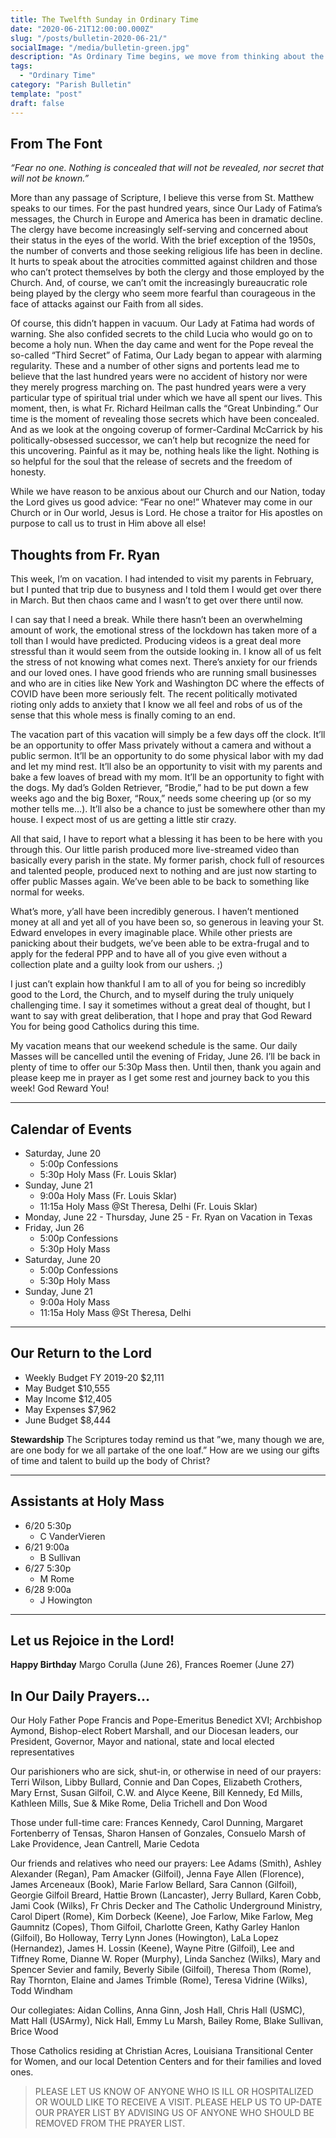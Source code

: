 ```yaml
---
title: The Twelfth Sunday in Ordinary Time
date: "2020-06-21T12:00:00.000Z"
slug: "/posts/bulletin-2020-06-21/"
socialImage: "/media/bulletin-green.jpg"
description: "As Ordinary Time begins, we move from thinking about the larger, broader themes of the Christian Life to the more practical and day-to-day aspects of Following Jesus and making His teachings a part of our daily life. The Gospel this week calls for the rejection of fear and for keeping our minds focused on eternity as the truly important aspect of our lives."
tags:
  - "Ordinary Time"
category: "Parish Bulletin"
template: "post"
draft: false
---
```


## From The Font


*“Fear no one. Nothing is concealed that will not be revealed, nor secret that will not be known.”*

More than any passage of Scripture, I believe this verse from St. Matthew speaks to our times. For the past hundred years, since Our Lady of Fatima’s messages, the Church in Europe and America has been in dramatic decline. The clergy have become increasingly self-serving and concerned about their status in the eyes of the world. With the brief exception of the 1950s, the number of converts and those seeking religious life has been in decline. It hurts to speak about the atrocities committed against children and those who can’t protect themselves by both the clergy and those employed by the Church. And, of course, we can’t omit the increasingly bureaucratic role being played by the clergy who seem more fearful than courageous in the face of attacks against our Faith from all sides.

Of course, this didn’t happen in vacuum. Our Lady at Fatima had words of warning. She also confided secrets to the child Lucia who would go on to become a holy nun. When the day came and went for the Pope reveal the so-called “Third Secret” of Fatima, Our Lady began to appear with alarming regularity. These and a number of other signs and portents lead me to believe that the last hundred years were no accident of history nor were they merely progress marching on. The past hundred years were a very particular type of spiritual trial under which we have all spent our lives. This moment, then, is what Fr. Richard Heilman calls the “Great Unbinding.” Our time is the moment of revealing those secrets which have been concealed. And as we look at the ongoing coverup of former-Cardinal McCarrick by his politically-obsessed successor, we can’t help but recognize the need for this uncovering. Painful as it may be, nothing heals like the light. Nothing is so helpful for the soul that the release of secrets and the freedom of honesty.

While we have reason to be anxious about our Church and our Nation, today the Lord gives us good advice: “Fear no one!” Whatever may come in our Church or in Our world, Jesus is Lord. He chose a traitor for His apostles on purpose to call us to trust in Him above all else!


## Thoughts from Fr. Ryan


This week, I’m on vacation. I had intended to visit my parents in February, but I punted that trip due to busyness and I told them I would get over there in March. But then chaos came and I wasn’t to get over there until now. 

I can say that I need a break. While there hasn’t been an overwhelming amount of work, the emotional stress of the lockdown has taken more of a toll than I would have predicted. Producing videos is a great deal more stressful than it would seem from the outside looking in. I know all of us felt the stress of not knowing what comes next. There’s anxiety for our friends and our loved ones. I have good friends who are running small businesses and who are in cities like New York and Washington DC where the effects of COVID have been more seriously felt. The recent politically motivated rioting only adds to anxiety that I know we all feel and robs of us of the sense that this whole mess is finally coming to an end. 

The vacation part of this vacation will simply be a few days off the clock. It’ll be an opportunity to offer Mass privately without a camera and without a public sermon. It’ll be an opportunity to do some physical labor with my dad and let my mind rest. It’ll also be an opportunity to visit with my parents and bake a few loaves of bread with my mom. It’ll be an opportunity to fight with the dogs. My dad’s Golden Retriever, “Brodie,” had to be put down a few weeks ago and the big Boxer, “Roux,” needs some cheering up (or so my mother tells me…). It’ll also be a chance to just be somewhere other than my house. I expect most of us are getting a little stir crazy.

All that said, I have to report what a blessing it has been to be here with you through this. Our little parish produced more live-streamed video than basically every parish in the state. My former parish, chock full of resources and talented people, produced next to nothing and are just now starting to offer public Masses again. We’ve been able to be back to something like normal for weeks.

What’s more, y’all have been incredibly generous. I haven’t mentioned money at all and yet all of you have been so, so generous in leaving your St. Edward envelopes in every imaginable place. While other priests are panicking about their budgets, we’ve been able to be extra-frugal and to apply for the federal PPP and to have all of you give even without a collection plate and a guilty look from our ushers. ;) 

I just can’t explain how thankful I am to all of you for being so incredibly good to the Lord, the Church, and to myself during the truly uniquely challenging time. I say it sometimes without a great deal of thought, but I want to say with great deliberation, that I hope and pray that God Reward You for being good Catholics during this time.

My vacation means that our weekend schedule is the same. Our daily Masses will be cancelled until the evening of Friday, June 26. I’ll be back in plenty of time to offer our 5:30p Mass then. Until then, thank you again and please keep me in prayer as I get some rest and journey back to you this week!
God Reward You!


---

## Calendar of Events


* Saturday, June 20
	* 5:00p Confessions
	* 5:30p Holy Mass (Fr. Louis Sklar)
* Sunday, June 21
	* 9:00a Holy Mass (Fr. Louis Sklar)
	* 11:15a Holy Mass @St Theresa, Delhi (Fr. Louis Sklar)
* Monday, June 22 - Thursday, June 25 - Fr. Ryan on Vacation in Texas
* Friday, Jun 26
	* 5:00p Confessions
	* 5:30p Holy Mass
* Saturday, June 20
	* 5:00p Confessions
	* 5:30p Holy Mass
* Sunday, June 21
	* 9:00a Holy Mass
	* 11:15a Holy Mass @St Theresa, Delhi








---

## Our Return to the Lord


* Weekly Budget FY 2019-20 $2,111
* May Budget $10,555
* May Income $12,405
* May Expenses $7,962
* June Budget $8,444

**Stewardship** The Scriptures today remind us that ”we,  many though we are, are one body for we all partake of the one loaf.” How are we using our gifts of time and talent to build up the body of Christ?

---


## Assistants at Holy Mass


* 6/20 5:30p
	* C VanderVieren
* 6/21 9:00a
	* B Sullivan
* 6/27 5:30p
	* M Rome
* 6/28 9:00a
	* J Howington

---

## Let us Rejoice in the Lord!

**Happy Birthday** Margo Corulla (June 26), Frances Roemer (June 27)

## In Our Daily Prayers…


Our Holy Father Pope Francis and Pope-Emeritus Benedict XVI; Archbishop Aymond, Bishop-elect Robert Marshall, and our Diocesan leaders, our President, Governor, Mayor and national, state and local elected representatives

Our parishioners who are sick, shut-in, or otherwise in need of our prayers: Terri Wilson, Libby Bullard, Connie and Dan Copes, Elizabeth Crothers, Mary Ernst, Susan Gilfoil, C.W. and Alyce Keene, Bill Kennedy, Ed Mills, Kathleen Mills, Sue & Mike Rome, Delia Trichell and Don Wood

Those under full-time care: Frances Kennedy, Carol Dunning, Margaret Fortenberry of Tensas, Sharon Hansen of Gonzales, Consuelo Marsh of Lake Providence, Jean Cantrell, Marie Cedota

Our friends and relatives who need our prayers: Lee Adams (Smith), Ashley Alexander (Regan), Pam Amacker (Gilfoil), Jenna Faye Allen (Florence), James Arceneaux (Book), Marie Farlow Bellard, Sara Cannon (Gilfoil),  Georgie Gilfoil Breard, Hattie Brown (Lancaster), Jerry Bullard, Karen Cobb, Jami Cook (Wilks), Fr Chris Decker and The Catholic Underground Ministry, Carol Dipert (Rome), Kim Dorbeck (Keene), Joe Farlow, Mike Farlow, Meg Gaumnitz (Copes), Thom Gilfoil, Charlotte Green, Kathy Garley Hanlon (Gilfoil), Bo Holloway, Terry Lynn Jones (Howington), LaLa Lopez (Hernandez), James H. Lossin (Keene),  Wayne Pitre (Gilfoil), Lee and Tiffney Rome, Dianne W. Roper (Murphy), Linda Sanchez (Wilks), Mary and Spencer Sevier and family, Beverly Sibile (Gilfoil), Theresa Thom (Rome), Ray Thornton, Elaine and James Trimble (Rome), Teresa Vidrine (Wilks), Todd Windham

Our collegiates: Aidan Collins, Anna Ginn, Josh Hall, Chris Hall (USMC), Matt Hall (USArmy), Nick Hall, Emmy Lu Marsh, Bailey Rome, Blake Sullivan, Brice Wood

Those Catholics residing at Christian Acres, Louisiana Transitional Center for Women, and our local Detention Centers and for their families and loved ones. 
 

> PLEASE LET US KNOW OF ANYONE WHO IS ILL OR HOSPITALIZED OR WOULD LIKE TO RECEIVE A VISIT.
> PLEASE HELP US TO UP-DATE OUR PRAYER LIST BY ADVISING US OF ANYONE WHO SHOULD BE REMOVED FROM THE PRAYER LIST.
